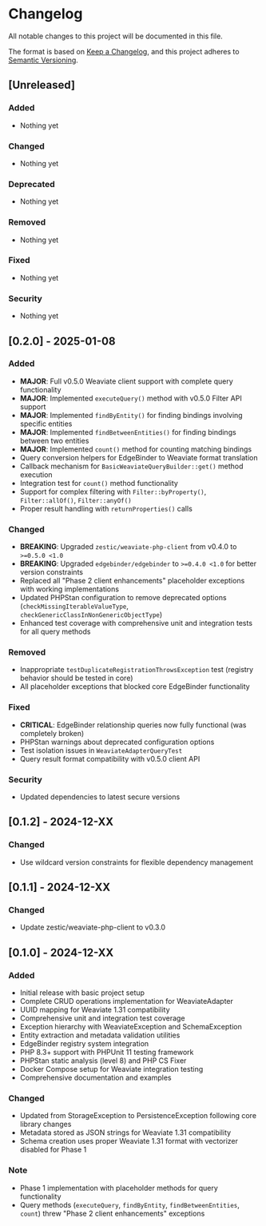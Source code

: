 # Changelog

All notable changes to this project will be documented in this file.

The format is based on [Keep a Changelog](https://keepachangelog.com/en/1.0.0/),
and this project adheres to [Semantic Versioning](https://semver.org/spec/v2.0.0.html).

## [Unreleased]

### Added
- Nothing yet

### Changed
- Nothing yet

### Deprecated
- Nothing yet

### Removed
- Nothing yet

### Fixed
- Nothing yet

### Security
- Nothing yet

## [0.2.0] - 2025-01-08

### Added
- **MAJOR**: Full v0.5.0 Weaviate client support with complete query functionality
- **MAJOR**: Implemented `executeQuery()` method with v0.5.0 Filter API support
- **MAJOR**: Implemented `findByEntity()` for finding bindings involving specific entities
- **MAJOR**: Implemented `findBetweenEntities()` for finding bindings between two entities
- **MAJOR**: Implemented `count()` method for counting matching bindings
- Query conversion helpers for EdgeBinder to Weaviate format translation
- Callback mechanism for `BasicWeaviateQueryBuilder::get()` method execution
- Integration test for `count()` method functionality
- Support for complex filtering with `Filter::byProperty()`, `Filter::allOf()`, `Filter::anyOf()`
- Proper result handling with `returnProperties()` calls

### Changed
- **BREAKING**: Upgraded `zestic/weaviate-php-client` from v0.4.0 to `>=0.5.0 <1.0`
- **BREAKING**: Upgraded `edgebinder/edgebinder` to `>=0.4.0 <1.0` for better version constraints
- Replaced all "Phase 2 client enhancements" placeholder exceptions with working implementations
- Updated PHPStan configuration to remove deprecated options (`checkMissingIterableValueType`, `checkGenericClassInNonGenericObjectType`)
- Enhanced test coverage with comprehensive unit and integration tests for all query methods

### Removed
- Inappropriate `testDuplicateRegistrationThrowsException` test (registry behavior should be tested in core)
- All placeholder exceptions that blocked core EdgeBinder functionality

### Fixed
- **CRITICAL**: EdgeBinder relationship queries now fully functional (was completely broken)
- PHPStan warnings about deprecated configuration options
- Test isolation issues in `WeaviateAdapterQueryTest`
- Query result format compatibility with v0.5.0 client API

### Security
- Updated dependencies to latest secure versions

## [0.1.2] - 2024-12-XX

### Changed
- Use wildcard version constraints for flexible dependency management

## [0.1.1] - 2024-12-XX

### Changed
- Update zestic/weaviate-php-client to v0.3.0

## [0.1.0] - 2024-12-XX

### Added
- Initial release with basic project setup
- Complete CRUD operations implementation for WeaviateAdapter
- UUID mapping for Weaviate 1.31 compatibility
- Comprehensive unit and integration test coverage
- Exception hierarchy with WeaviateException and SchemaException
- Entity extraction and metadata validation utilities
- EdgeBinder registry system integration
- PHP 8.3+ support with PHPUnit 11 testing framework
- PHPStan static analysis (level 8) and PHP CS Fixer
- Docker Compose setup for Weaviate integration testing
- Comprehensive documentation and examples

### Changed
- Updated from StorageException to PersistenceException following core library changes
- Metadata stored as JSON strings for Weaviate 1.31 compatibility
- Schema creation uses proper Weaviate 1.31 format with vectorizer disabled for Phase 1

### Note
- Phase 1 implementation with placeholder methods for query functionality
- Query methods (`executeQuery`, `findByEntity`, `findBetweenEntities`, `count`) threw "Phase 2 client enhancements" exceptions
